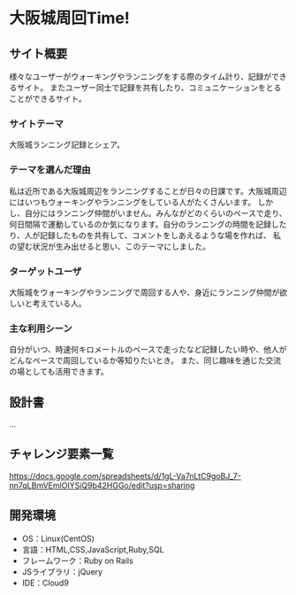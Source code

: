 # 大阪城周回Time!

## サイト概要
様々なユーザーがウォーキングやランニングをする際のタイム計り、記録ができるサイト。
またユーザー同士で記録を共有したり、コミュニケーションをとることができるサイト。

### サイトテーマ
大阪城ランニング記録とシェア。

### テーマを選んだ理由
私は近所である大阪城周辺をランニングすることが日々の日課です。大阪城周辺にはいつもウォーキングやランニングをしている人がたくさんいます。
しかし、自分にはランニング仲間がいません。みんながどのくらいのペースで走り、何日間隔で運動しているのか気になります。自分のランニングの時間を記録したり、人が記録したものを共有して、コメントをしあえるような場を作れば、
私の望む状況が生み出せると思い、このテーマにしました。

### ターゲットユーザ
大阪城をウォーキングやランニングで周回する人や、身近にランニング仲間が欲しいと考えている人。

### 主な利用シーン
自分がいつ、時速何キロメートルのペースで走ったなど記録したい時や、他人がどんなペースで周回しているか等知りたいとき。
また、同じ趣味を通じた交流の場としても活用できます。

## 設計書
...

## チャレンジ要素一覧
https://docs.google.com/spreadsheets/d/1gL-Va7nLtC9goBJ_7-nn7qLBmVEmlOIYSiQ9b42HGGo/edit?usp=sharing

## 開発環境
- OS：Linux(CentOS)
- 言語：HTML,CSS,JavaScript,Ruby,SQL
- フレームワーク：Ruby on Rails
- JSライブラリ：jQuery
- IDE：Cloud9